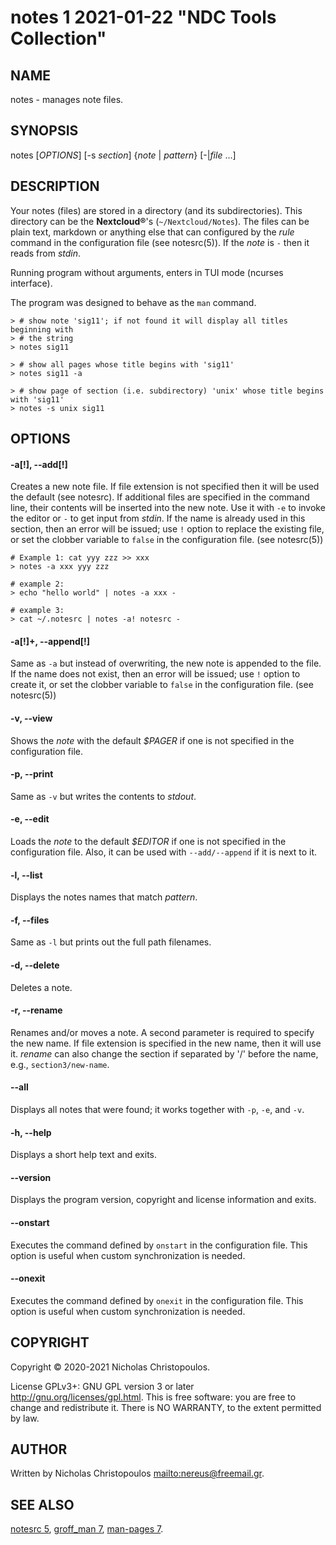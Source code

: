 # notes 1 2021-01-22 "NDC Tools Collection"
## NAME
notes - manages note files.

## SYNOPSIS
notes [*OPTIONS*] [-s *section*] {*note* | *pattern*} [-|*file* ...]

## DESCRIPTION
Your notes (files) are stored in a directory (and its subdirectories).
This directory can be the **Nextcloud®**'s (`~/Nextcloud/Notes`).
The files can be plain text, markdown or anything else that
can configured by the *rule* command in the configuration file (see notesrc(5)).
If the *note* is `-` then it reads from *stdin*.

Running program without arguments, enters in TUI mode (ncurses interface).

The program was designed to behave as the `man` command.

```
> # show note 'sig11'; if not found it will display all titles beginning with
> # the string
> notes sig11

> # show all pages whose title begins with 'sig11'
> notes sig11 -a

> # show page of section (i.e. subdirectory) 'unix' whose title begins with 'sig11'
> notes -s unix sig11
```

## OPTIONS

#### -a[!], --add[!]
Creates a new note file. If file extension is not specified then it will be used the
default (see notesrc).
If additional files are specified in the command line, their contents will be inserted into the new note.
Use it with `-e` to invoke the editor or `-` to get input from *stdin*.
If the name is already used in this section, then an error will be issued;
use `!` option to replace the existing file,
or set the clobber variable to `false` in the configuration file. (see notesrc(5))

```
# Example 1: cat yyy zzz >> xxx
> notes -a xxx yyy zzz

# example 2:
> echo "hello world" | notes -a xxx -

# example 3:
> cat ~/.notesrc | notes -a! notesrc -
```

#### -a[!]+, --append[!]
Same as `-a` but instead of overwriting, the new note is appended to the file.
If the name does not exist, then an error will be issued;
use `!` option to create it,
or set the clobber variable to `false` in the configuration file. (see notesrc(5))

#### -v, --view
Shows the *note* with the default *$PAGER* if one is not specified in the configuration file.

#### -p, --print
Same as `-v` but writes the contents to *stdout*.

#### -e, --edit
Loads the *note* to the default *$EDITOR* if one is not specified in the configuration file.
Also, it can be used with `--add/--append` if it is next to it.

#### -l, --list
Displays the notes names that match *pattern*.

#### -f, --files
Same as `-l` but prints out the full path filenames.

#### -d, --delete
Deletes a note.

#### -r, --rename
Renames and/or moves a note. A second parameter is required to specify the new
name. If file extension is specified in the new name, then it will use it.
*rename* can also change the section if separated by '/' before the name,
e.g., `section3/new-name`.

#### --all
Displays all notes that were found; it works together with `-p`, `-e`, and `-v`.

#### -h, --help
Displays a short help text and exits.

#### --version
Displays the program version, copyright and license information and exits.

#### --onstart
Executes the command defined by `onstart` in the configuration file.
This option is useful when custom synchronization is needed.

#### --onexit
Executes the command defined by `onexit` in the configuration file.
This option is useful when custom synchronization is needed.

## COPYRIGHT
Copyright © 2020-2021 Nicholas Christopoulos.

License GPLv3+: GNU GPL version 3 or later <http://gnu.org/licenses/gpl.html>.
This is free software: you are free to change and redistribute it.
There is NO WARRANTY, to the extent permitted by law.

## AUTHOR
Written by Nicholas Christopoulos <mailto:nereus@freemail.gr>.

## SEE ALSO
[notesrc 5](man),
[groff_man 7](man), [man-pages 7](man).

